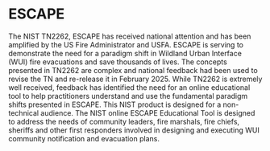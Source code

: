 # ESCAPE

The NIST TN2262, ESCAPE has received national attention and has been amplified by the US Fire Administrator and USFA. ESCAPE is serving to demonstrate the need for a paradigm shift in Wildland Urban Interface (WUI) fire evacuations and save thousands of lives. The concepts presented in TN2262 are complex and national feedback had been used to revise the TN and re-release it in February 2025. While TN2262 is extremely well received, feedback has identified the need for an online educational tool to help practitioners understand and use the fundamental paradigm shifts presented in ESCAPE. This NIST product is designed for a non-technical audience. The NIST online ESCAPE Educational Tool is designed to address the needs of community leaders, fire marshals, fire chiefs, sheriffs and other first responders involved in designing and executing WUI community notification and evacuation plans. 
